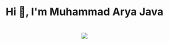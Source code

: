 <br clear="both">

<h1 align="center">Hi 👋, I'm Muhammad Arya Java</h1>

###

<br clear="both">

<div align="center">
  <img src="https://visitor-badge.laobi.icu/badge?page_id=aryajava.aryajava&left_color=grey&left_text=Visitors"  />
</div>

###
<!---
aryajava/aryajava is a ✨ special ✨ repository because its `README.md` (this file) appears on your GitHub profile.
You can click the Preview link to take a look at your changes.
--->
